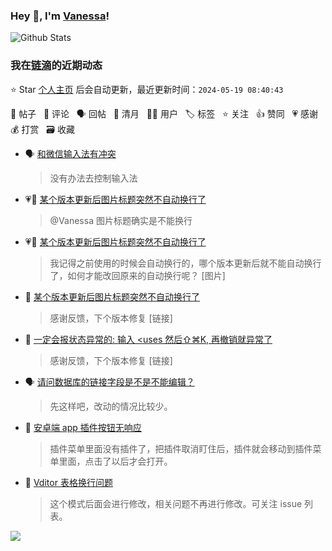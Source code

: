 ### Hey 👋, I'm [Vanessa](http://vanessa.b3log.org/)!

![Github Stats](https://github-readme-stats.vercel.app/api?username=Vanessa219&show_icons=true)

<!--events start -->

### 我在[链滴](https://ld246.com)的近期动态

⭐️ Star [个人主页](https://github.com/Vanessa219/Vanessa219) 后会自动更新，最近更新时间：`2024-05-19 08:40:43`

📝 帖子 &nbsp; 💬 评论 &nbsp; 🗣 回帖 &nbsp; 🌙 清月 &nbsp; 👨‍💻 用户 &nbsp; 🏷️ 标签 &nbsp; ⭐️ 关注 &nbsp; 👍 赞同 &nbsp; 💗 感谢 &nbsp; 💰 打赏 &nbsp; 🗃 收藏

* 🗣 [和微信输入法有冲突](https://ld246.com/article/1715737174463/comment/1715742225798#comments)

  > 没有办法去控制输入法
* 💗💬 [某个版本更新后图片标题突然不自动换行了](https://ld246.com/article/1715909963595/comment/1715910820471#comments)

  > @Vanessa 图片标题确实是不能换行
* 💗📝 [某个版本更新后图片标题突然不自动换行了](https://ld246.com/article/1715909963595)

  > 我记得之前使用的时候会自动换行的，哪个版本更新后就不能自动换行了，如何才能改回原来的自动换行呢？ [图片]
* 💬 [某个版本更新后图片标题突然不自动换行了](https://ld246.com/article/1715909963595/comment/1716020386044#comments)

  > 感谢反馈，下个版本修复 [链接]
* 💬 [一定会报状态异常的: 输入 &lt;uses 然后⇧⌘K, 再撤销就异常了](https://ld246.com/article/1716003073027/comment/1716019451289#comments)

  > 感谢反馈，下个版本修复 [链接]
* 🗣 [请问数据库的链接字段是不是不能编辑？](https://ld246.com/article/1715949478882/comment/1715951221513#comments)

  > 先这样吧，改动的情况比较少。
* 💬 [安卓端 app 插件按钮无响应](https://ld246.com/article/1715697574289/comment/1715770669731#comments)

  > 插件菜单里面没有插件了，把插件取消盯住后，插件就会移动到插件菜单里面，点击了以后才会打开。
* 💬 [Vditor 表格换行问题](https://ld246.com/article/1715658531067/comment/1715767428507#comments)

  > 这个模式后面会进行修改，相关问题不再进行修改。可关注 issue 列表。


<!--events end -->

<a title="Hits" target="_blank" href="https://github.com/Vanessa219/Vanessa219"><img src="https://hits.b3log.org/Vanessa219/Vanessa219.svg"></a>
